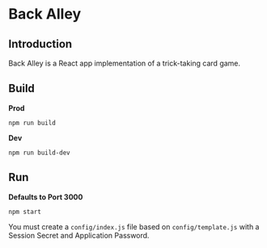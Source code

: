 # Back Alley

## Introduction

Back Alley is a React app implementation of a trick-taking card game.

## Build

**Prod**

    npm run build

**Dev**

    npm run build-dev

## Run

**Defaults to Port 3000**

    npm start

You must create a `config/index.js` file based on `config/template.js` with a Session Secret and Application Password.
